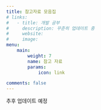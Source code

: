 ```yaml
---
title: 참고자료 모음집
# links:
#   - title: 개발 공부
#     description: 꾸준히 업데이트 중
#     website: 
#     image: 
menu:
    main: 
        weight: 7 
        name: 참고 자료
        params:
            icon: link  

comments: false
---
```


추후 업데이트 예정
